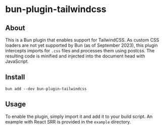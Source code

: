 # bun-plugin-tailwindcss

## About

This is a Bun plugin that enables support for TailwindCSS. As custom CSS loaders are not yet supported by Bun (as of September 2023), this plugin intercepts imports for `.css` files and processes them using postcss. The resulting code is minified and injected into the document head with JavaScript.

## Install

```shell
bun add --dev bun-plugin-tailwindcss
```

## Usage

To enable the plugin, simply import it and add it to your build script. An example with React SRR is provided in the `example` directory.